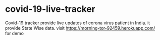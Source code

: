# covid-19-live-tracker
Covid-19 tracker provide live updates of corona virus patient in India. it provide State Wise data.
visit https://morning-tor-92459.herokuapp.com/ for demo
